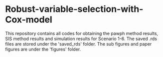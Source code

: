 # Robust-variable-selection-with-Cox-model

This repository contains all codes for obtaining the pawph method results, SIS method results and simulation results for Scenario 1-6. The saved .rds files are stored under the 'saved_rds' folder. The sub figures and paper figures are under the 'figures' folder.
